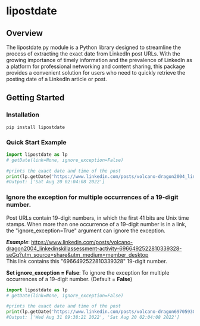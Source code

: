 # lipostdate

## Overview
The lipostdate.py module is a Python library designed to streamline the process of extracting the exact date from LinkedIn post URLs. With the growing importance of timely information and the prevalence of LinkedIn as a platform for professional networking and content sharing, this package provides a convenient solution for users who need to quickly retrieve the posting date of a LinkedIn article or post.


## Getting Started

### Installation

```
pip install lipostdate
```


### Quick Start Example

```python
import lipostdate as lp
# getDate(link=None, ignore_exception=False)

#prints the exact date and time of the post
print(lp.getDate('https://www.linkedin.com/posts/volcano-dragon2004_linkedinskillassessment-activity-6966492522810339328-seGq?utm_source=share&utm_medium=member_desktop'))
#Output: ['Sat Aug 20 02:04:08 2022']
```

### Ignore the exception for multiple occurrences of a 19-digit number.
Post URLs contain 19-digit numbers, in which the first 41 bits are Unix time stamps. When more than one occurrence of a 19-digit number is in a link, the "ignore_exception=True" argument can ignore the exception.

***Example***: https://www.linkedin.com/posts/volcano-dragon2004_linkedinskillassessment-activity-6966492522810339328-seGq?utm_source=share&utm_medium=member_desktop <br>
This link contains this "6966492522810339328" 19-digit number.

**Set ignore_exception = False**:
  To ignore the exception for multiple occurrences of a 19-digit number. (Default = **False**)

```python
import lipostdate as lp
# getDate(link=None, ignore_exception=False)

#prints the exact date and time of the post
print(lp.getDate('https://www.linkedin.com/posts/volcano-dragon6970593094522023937_linkedinskillassessment-activity-6966492522810339328-seGq?utm_source=share&utm_medium=member_desktop', True))
#Output: ['Wed Aug 31 09:38:21 2022', 'Sat Aug 20 02:04:08 2022']
```
